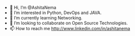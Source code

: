 - 👋 Hi, I’m @AshitaNema
- 👀 I’m interested in Python, DevOps and JAVA.
- 🌱 I’m currently learning Networking.
- 💞️ I’m looking to collaborate on Open Source Technologies.
- 📫 How to reach me http://www.linkedin.com/in/ashitanema

<!---
AshitaNema/AshitaNema is a ✨ special ✨ repository because its `README.md` (this file) appears on your GitHub profile.
You can click the Preview link to take a look at your changes.
--->
